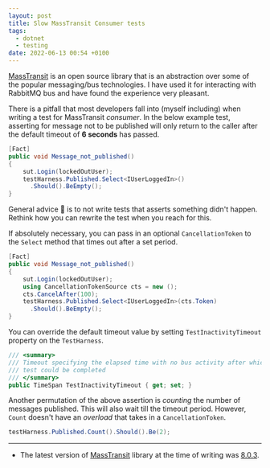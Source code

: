 ```yaml
---
layout: post
title: Slow MassTransit Consumer tests
tags:
  - dotnet
  - testing
date: 2022-06-13 00:54 +0100
---
```


[MassTransit](https://github.com/MassTransit/MassTransit) is an open source library that 
is an abstraction over some of the popular messaging/bus technologies. I have used it 
for interacting with RabbitMQ bus and have found the experience very pleasant.

There is a pitfall that most developers fall into (myself including) when
writing a test for MassTransit _consumer_. In the below example test, asserting
for message not to be published will only return to the caller after the
default timeout of **6 seconds** has passed.

```csharp
[Fact]
public void Message_not_published()
{
    sut.Login(lockedOutUser);
    testHarness.Published.Select<IUserLoggedIn>()
      .Should().BeEmpty();
}
```

General advice 🫡 is to not write tests that asserts something didn't happen.
Rethink how you can rewrite the test when you reach for this.

If absolutely necessary, you can pass in an optional `CancellationToken` to
the `Select` method that times out after a set period.

```csharp
[Fact]
public void Message_not_published()
{
    sut.Login(lockedOutUser);
    using CancellationTokenSource cts = new ();
    cts.CancelAfter(100);
    testHarness.Published.Select<IUserLoggedIn>(cts.Token)
      .Should().BeEmpty();
}
```

You can override the default timeout value by setting `TestInactivityTimeout`
property on the `TestHarness`.

```csharp
/// <summary>
/// Timeout specifying the elapsed time with no bus activity after which the
/// test could be completed
/// </summary>
public TimeSpan TestInactivityTimeout { get; set; }
```

Another permutation of the above assertion is _counting_ the number of messages
published. This will also wait till the timeout period. However, `Count`
doesn't have an _overload_ that takes in a `CancellationToken`.

```csharp
testHarness.Published.Count().Should().Be(2);
```

---

- The latest version of [MassTransit][] library at the time of writing was
  [8.0.3][].

[masstransit]: https://github.com/MassTransit/MassTransit
[8.0.3]: https://www.nuget.org/packages/MassTransit/8.0.3
